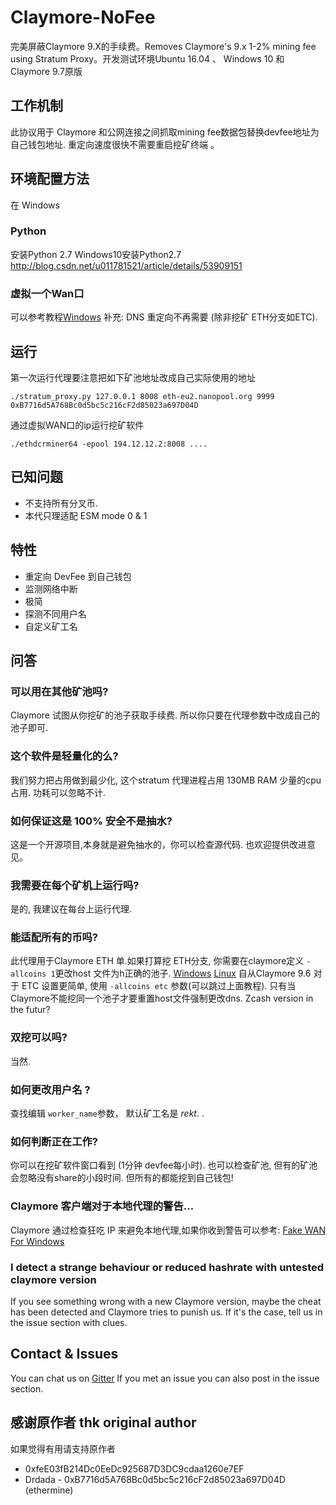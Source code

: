 # Claymore-NoFee
完美屏蔽Claymore 9.X的手续费。Removes Claymore's 9.x 1-2% mining fee using Stratum Proxy。开发测试环境Ubuntu 16.04 、 Windows 10 和 Claymore 9.7原版


## 工作机制
此协议用于 Claymore 和公网连接之间抓取mining fee数据包替换devfee地址为自己钱包地址. 重定向速度很快不需要重启挖矿终端 。

## 环境配置方法
在 Windows
### Python
安装Python 2.7 Windows10安装Python2.7 http://blog.csdn.net/u011781521/article/details/53909151

### 虚拟一个Wan口
可以参考教程[Windows](http://www.qukuai.top/d/53-wan-win)
补充: DNS 重定向不再需要 (除非挖矿 ETH分支如ETC).

## 运行
第一次运行代理要注意把如下矿池地址改成自己实际使用的地址
```
./stratum_proxy.py 127.0.0.1 8008 eth-eu2.nanopool.org 9999 0xB7716d5A768Bc0d5bc5c216cF2d85023a697D04D
```
通过虚拟WAN口的ip运行挖矿软件
```
./ethdcrminer64 -epool 194.12.12.2:8008 ....
```
## 已知问题
- 不支持所有分叉币.
- 本代只理适配 ESM mode 0 & 1

## 特性
- 重定向 DevFee 到自己钱包
- 监测网络中断
- 极简
- 探测不同用户名
- 自定义矿工名

## 问答

### 可以用在其他矿池吗?
Claymore 试图从你挖矿的池子获取手续费. 所以你只要在代理参数中改成自己的池子即可.

### 这个软件是轻量化的么?
我们努力把占用做到最少化, 这个stratum 代理进程占用 130MB RAM 少量的cpu占用. 功耗可以忽略不计.

### 如何保证这是 100% 安全不是抽水?
这是一个开源项目,本身就是避免抽水的，你可以检查源代码. 也欢迎提供改进意见。

### 我需要在每个矿机上运行吗?
是的, 我建议在每台上运行代理.

### 能适配所有的币吗?
此代理用于Claymore ETH 单.如果打算挖 ETH分支, 你需要在claymore定义 `-allcoins 1`更改host 文件为h正确的池子. [Windows](http://www.qukuai.top/d/54-redirecting-all-devfee-domains) [Linux](http://www.qukuai.top/d/55-redirecting-all-domains-linux)
自从Claymore 9.6 对于 ETC 设置更简单, 使用 `-allcoins etc` 参数(可以跳过上面教程).
只有当 Claymore不能挖同一个池子才要重置host文件强制更改dns.
Zcash version in the futur?  

### 双挖可以吗?
当然.

### 如何更改用户名 ?
查找编辑 `worker_name`参数， 默认矿工名是 _rekt_. .

### 如何判断正在工作?
你可以在挖矿软件窗口看到 (1分钟 devfee每小时). 也可以检查矿池, 但有的矿池会忽略没有share的小段时间. 但所有的都能挖到自己钱包!

### Claymore 客户端对于本地代理的警告...
Claymore 通过检查狂吃 IP 来避免本地代理,如果你收到警告可以参考: [Fake WAN For Windows](http://www.qukuai.top/d/53-wan-win)

### I detect a strange behaviour or reduced hashrate with untested claymore version
If you see something wrong with a new Claymore version, maybe the cheat has been detected and Claymore tries to punish us.
If it's the case, tell us in the issue section with clues.

## Contact & Issues
You can chat us on [Gitter](https://gitter.im/claymore-no-fee-proxy/Lobby)
If you met an issue you can also post in the issue section.

## 感谢原作者 thk original author
如果觉得有用请支持原作者
- 0xfeE03fB214Dc0EeDc925687D3DC9cdaa1260e7EF
- Drdada - 0xB7716d5A768Bc0d5bc5c216cF2d85023a697D04D (ethermine)
